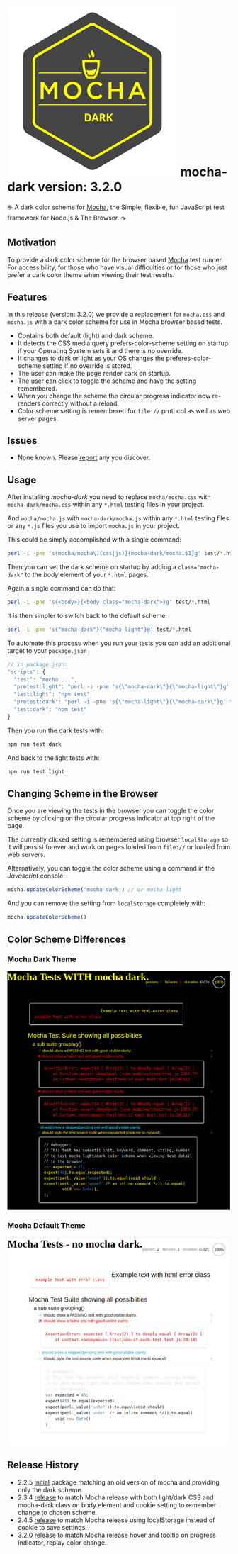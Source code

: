 # <img src="./images/mocha-dark-logo.svg" alt="Mocha Logo" /> mocha-dark version: 3.2.0

☕️ A dark color scheme for [Mocha](https://www.npmjs.com/package/mocha), the Simple, flexible, fun JavaScript test framework for Node.js &amp; The Browser. ☕️

## Motivation

To provide a dark color scheme for the browser based [Mocha](https://www.npmjs.com/package/mocha) test runner.
For accessibility, for those who have visual difficulties or for those who just prefer a dark color theme when viewing their test results.

## Features

In this release (version: 3.2.0) we provide a replacement for `mocha.css` and `mocha.js` with a dark color scheme for use in Mocha browser based tests.
* Contains both default (light) and dark scheme.
* It detects the CSS media query prefers-color-scheme setting on startup if your Operating System sets it and there is no override.
* It changes to dark or light as your OS changes the preferes-color-scheme setting if no override is stored.
* The user can make the page render dark on startup.
* The user can click to toggle the scheme and have the setting remembered.
* When you change the scheme the circular progress indicator now re-renders correctly without a reload.
* Color scheme setting is remembered for `file://` protocol as well as web server pages.

## Issues
* None known.  Please [report](https://github.com/bcowgill/mocha-dark/issues) any you discover.

## Usage

After installing *mocha-dark* you need to replace `mocha/mocha.css` with `mocha-dark/mocha.css` within any `*.html` testing files in your project.

And `mocha/mocha.js` with `mocha-dark/mocha.js` within any `*.html` testing files or any `*.js` files you use to import `mocha.js` in your project.

This could be simply accomplished with a single command:

```sh
perl -i -pne 's{mocha/mocha\.(css|js)}{mocha-dark/mocha.$1}g' test/*.html
```

Then you can set the dark scheme on startup by adding a `class="mocha-dark"` to the *body* element of your `*.html` pages.

Again a single command can do that:

```sh
perl -i -pne 's{<body>}{<body class="mocha-dark">}g' test/*.html
```

It is then simpler to switch back to the default scheme:

```sh
perl -i -pne 's{"mocha-dark"}{"mocha-light"}g' test/*.html
```

To automate this process when you run your tests you can add an additional target to your `package.json`

```javascript
// in package.json:
"scripts": {
  "test": "mocha ...",
  "pretest:light": "perl -i -pne 's{\"mocha-dark\"}{\"mocha-light\"}g' test/*.html",
  "test:light": "npm test"
  "pretest:dark": "perl -i -pne 's{\"mocha-light\"}{\"mocha-dark\"}g' test/*.html",
  "test:dark": "npm test"
}
```

Then you run the dark tests with:

```sh
npm run test:dark
```

And back to the light tests with:

```sh
npm run test:light
```

## Changing Scheme in the Browser

Once you are viewing the tests in the browser you can toggle the color scheme by clicking on the circular progress indicator at top right of the page.

The currently clicked setting is remembered using browser `localStorage` so it will persist forever and work on pages loaded from `file://` or loaded from web servers.

Alternatively, you can toggle the color scheme using a command in the *Javascript* console:

```javascript
mocha.updateColorScheme('mocha-dark') // or mocha-light
```

And you can remove the setting from `localStorage` completely with:

```javascript
mocha.updateColorScheme()
```

## Color Scheme Differences

### Mocha Dark Theme
<img src="./images/mocha-dark-theme.png" alt="Mocha Dark Theme" />

### Mocha Default Theme
<img src="./images/mocha-default-theme.png" alt="Mocha Default Theme" />

## Release History
* 2.2.5 [initial](https://github.com/bcowgill/mocha-dark/blob/v2.2.5/README.md) package matching an old version of mocha and providing only the dark scheme.
* 2.3.4 [release](https://github.com/bcowgill/mocha-dark/blob/v2.3.4/README.md) to match Mocha release with both light/dark CSS and mocha-dark class on body element and cookie setting to remember change to chosen scheme.
* 2.4.5 [release](https://github.com/bcowgill/mocha-dark/blob/v2.4.5/README.md) to match Mocha release using localStorage instead of cookie to save settings.
* 3.2.0 [release](https://github.com/bcowgill/mocha-dark/blob/v3.2.0/README.md) to match Mocha release hover and tooltip on progress indicator, replay color change.
